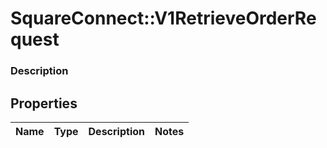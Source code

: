 # SquareConnect::V1RetrieveOrderRequest

### Description



## Properties
Name | Type | Description | Notes
------------ | ------------- | ------------- | -------------


